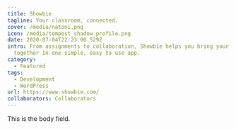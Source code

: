 ```yaml
---
title: Showbie
tagline: Your classroom, connected.
cover: /media/natoni.png
icon: /media/tempest_shadow_profile.png
date: 2020-07-04T22:23:00.529Z
intro: From assignments to collaboration, Showbie helps you bring your classroom
  together in one simple, easy to use app.
category:
  - Featured
tags:
  - Development
  - WordPress
url: https://www.showbie.com/
collaborators: Collaborators
---
```

This is the body field.